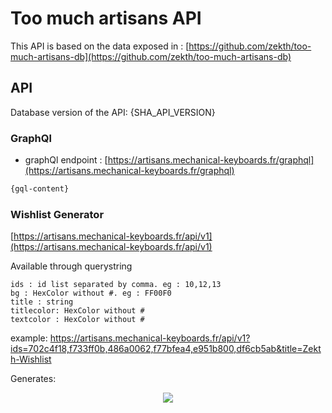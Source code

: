 # Too much artisans API

This API is based on the data exposed in : [https://github.com/zekth/too-much-artisans-db](https://github.com/zekth/too-much-artisans-db)

## API

Database version of the API: {SHA_API_VERSION}

### GraphQl

- graphQl endpoint : [https://artisans.mechanical-keyboards.fr/graphql](https://artisans.mechanical-keyboards.fr/graphql)

```graphql
{gql-content}
```

### Wishlist Generator

[https://artisans.mechanical-keyboards.fr/api/v1](https://artisans.mechanical-keyboards.fr/api/v1)

Available through querystring

```
ids : id list separated by comma. eg : 10,12,13
bg : HexColor without #. eg : FF00F0
title : string
titlecolor: HexColor without #
textcolor : HexColor without #
```

example: https://artisans.mechanical-keyboards.fr/api/v1?ids=702c4f18,f733ff0b,486a0062,f77bfea4,e951b800,df6cb5ab&title=Zekth-Wishlist

Generates:

<center>
<img src="https://artisans.mechanical-keyboards.fr/api/v1?ids=702c4f18,f733ff0b,486a0062,f77bfea4,e951b800,df6cb5ab&title=Zekth-Wishlist">
</center>
